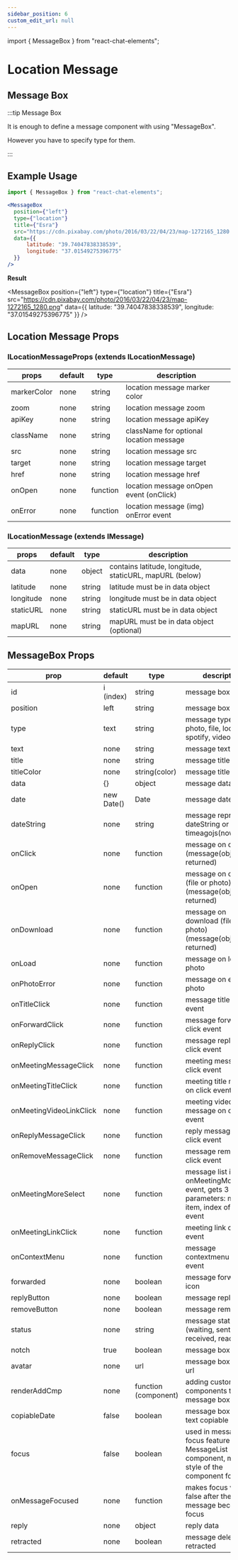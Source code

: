 ```yaml
---
sidebar_position: 6
custom_edit_url: null
---
```

import { MessageBox } from "react-chat-elements";

# Location Message

## Message Box

:::tip Message Box

It is enough to define a message component with using "MessageBox".

However you have to specify type for them.

:::

<div style={{ color:"black", margin:"50px 0px"}}>
  <MessageBox
    position={"left"}
    type={"location"}
    title={"Esra"}
    src="https://cdn.pixabay.com/photo/2018/01/31/05/43/web-3120321_1280.png"
    data={{
        latitude: "39.74047838338539",
        longitude: "37.01549275396775",
        mapURL: "https://www.google.com/maps/@39.7362086,37.0366986,14z"
    }}
  />
</div>

## Example Usage

```jsx
import { MessageBox } from "react-chat-elements";

<MessageBox
  position={"left"}
  type={"location"}
  title={"Esra"}
  src="https://cdn.pixabay.com/photo/2016/03/22/04/23/map-1272165_1280.png"
  data={{
      latitude: "39.74047838338539",
      longitude: "37.01549275396775"
  }}
/>
```

**Result**

<MessageBox
  position={"left"}
  type={"location"}
  title={"Esra"}
  src="https://cdn.pixabay.com/photo/2016/03/22/04/23/map-1272165_1280.png"
  data={{
      latitude: "39.74047838338539",
      longitude: "37.01549275396775"
  }}
/>


## Location Message Props

### ILocationMessageProps (extends ILocationMessage)

| props       | default | type     | description                             |
|-------------|---------|----------|-----------------------------------------|
| markerColor | none    | string   | location message marker color           |
| zoom        | none    | string   | location message zoom                   |
| apiKey      | none    | string   | location message apiKey                 |
| className   | none    | string   | className for optional location message |
| src         | none    | string   | location message src                    |
| target      | none    | string   | location message target                 |
| href        | none    | string   | location message href                   |
| onOpen      | none    | function | location message onOpen event (onClick) |
| onError     | none    | function | location message (img) onError event    |


### ILocationMessage (extends IMessage)

| props     | default | type   | description                                             |
|-----------|---------|--------|---------------------------------------------------------|
| data      | none    | object | contains latitude, longitude, staticURL, mapURL (below) |
| latitude  | none    | string | latitude must be in data object                         |
| longitude | none    | string | longitude must be in data object                        |
| staticURL | none    | string | staticURL must be in data object                        |
| mapURL    | none    | string | mapURL must be in data object (optional)                |


## MessageBox Props


| prop                    | default    | type                 | description                                                                                        |
| ----------------------- | ---------- | -------------------- | -------------------------------------------------------------------------------------------------- |
| id                      | i (index)  | string               | message box id                                                                                     |
| position                | left       | string               | message box position                                                                               |
| type                    | text       | string               | message type (text, photo, file, location, spotify, video, audio)                                  |
| text                    | none       | string               | message text                                                                                       |
| title                   | none       | string               | message title                                                                                      |
| titleColor              | none       | string(color)        | message title color                                                                                |
| data                    | {}         | object               | message data                                                                                       |
| date                    | new Date() | Date                 | message date                                                                                       |
| dateString              | none       | string               | message represents dateString or timeagojs(now, date)                                              |
| onClick                 | none       | function             | message on click (message(object) is returned)                                                     |
| onOpen                  | none       | function             | message on open (file or photo) (message(object) is returned)                                      |
| onDownload              | none       | function             | message on download (file or photo) (message(object) is returned)                                  |
| onLoad                  | none       | function             | message on load photo                                                                              |
| onPhotoError            | none       | function             | message on error photo                                                                             |
| onTitleClick            | none       | function             | message title on click event                                                                       |
| onForwardClick          | none       | function             | message forward on click event                                                                     |
| onReplyClick            | none       | function             | message reply on click event                                                                       |
| onMeetingMessageClick   | none       | function             | meeting message on click event                                                                     |
| onMeetingTitleClick     | none       | function             | meeting title message on click event                                                               |
| onMeetingVideoLinkClick | none       | function             | meeting video link message on click event                                                          |
| onReplyMessageClick     | none       | function             | reply message on click event                                                                       |
| onRemoveMessageClick    | none       | function             | message remove on click event                                                                      |
| onMeetingMoreSelect     | none       | function             | message list item onMeetingMoreSelect event, gets 3 parameters: message item, index of item, event |
| onMeetingLinkClick      | none       | function             | meeting link on click event                                                                        |
| onContextMenu           | none       | function             | message contextmenu click event                                                                    |
| forwarded               | none       | boolean              | message forward icon                                                                               |
| replyButton             | none       | boolean              | message reply icon                                                                                 |
| removeButton            | none       | boolean              | message remove icon                                                                                |
| status                  | none       | string               | message status info (waiting, sent, received, read)                                                |
| notch                   | true       | boolean              | message box notch                                                                                  |
| avatar                  | none       | url                  | message box avatar url                                                                             |
| renderAddCmp            | none       | function (component) | adding custom components to message box                                                            |
| copiableDate            | false      | boolean              | message box date text copiable                                                                     |
| focus                   | false      | boolean              | used in message focus feature in MessageList component, makes style of the component focused       |
| onMessageFocused        | none       | function             | makes focus value false after the message becomes focus                                            |
| reply                   | none       | object               | reply data                                                                                         |
| retracted               | none       | boolean              | message deleted or retracted                                                                       |